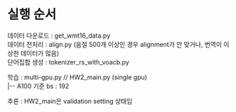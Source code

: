 # 실행 순서
데이터 다운로드 : get_wmt16_data.py  
데이터 전처리  : align.py (음절 500개 이상인 경우 alignment가 안 맞거나, 번역이 이상한 데이터가 많음)  
단어집합 생성  : tokenizer_rs_with_voacb.py   
  
학습 : multi-gpu.py // HW2_main.py (single gpu)  
 |-- A100 기준 bs : 192 
  
추론 : HW2_main은 validation setting 상태임  
